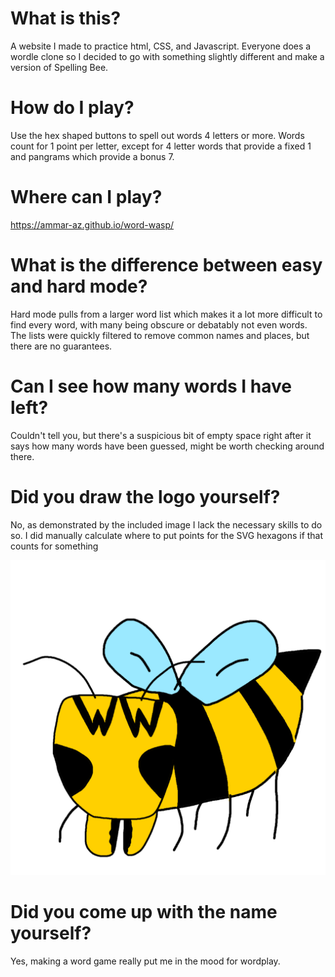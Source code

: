 # What is this?

A website I made to practice html, CSS, and Javascript. Everyone does a wordle clone so I decided to go with something slightly different and make a version of Spelling Bee.

# How do I play?

Use the hex shaped buttons to spell out words 4 letters or more. Words count for 1 point per letter, except for 4 letter words that provide a fixed 1 and pangrams which provide a bonus 7.

# Where can I play?

https://ammar-az.github.io/word-wasp/

# What is the difference between easy and hard mode?

Hard mode pulls from a larger word list which makes it a lot more difficult to find every word, with many being obscure or debatably not even words. The lists were quickly filtered to remove common names and places, but there are no guarantees. 

# Can I see how many words I have left? 

Couldn't tell you, but there's a suspicious bit of empty space right after it says how many words have been guessed, might be worth checking around there. 

# Did you draw the logo yourself?

No, as demonstrated by the included image I lack the necessary skills to do so. I did manually calculate where to put points for the SVG hexagons if that counts for something

![A work of art](public/wasp.png)

# Did you come up with the name yourself?

Yes, making a word game really put me in the mood for wordplay. 